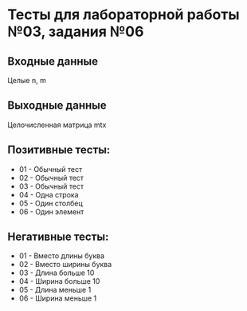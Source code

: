 # Тесты для лабораторной работы №03, задания №06

## Входные данные
Целые n, m

## Выходные данные
Целочисленная матрица mtx

## Позитивные тесты:
- 01 - Обычный тест
- 02 - Обычный тест
- 03 - Обычный тест
- 04 - Одна строка
- 05 - Один столбец
- 06 - Один элемент

## Негативные тесты:
- 01 - Вместо длины буква
- 02 - Вместо ширины буква
- 03 - Длина больше 10
- 04 - Ширина больше 10
- 05 - Длина меньше 1
- 06 - Ширина меньше 1
